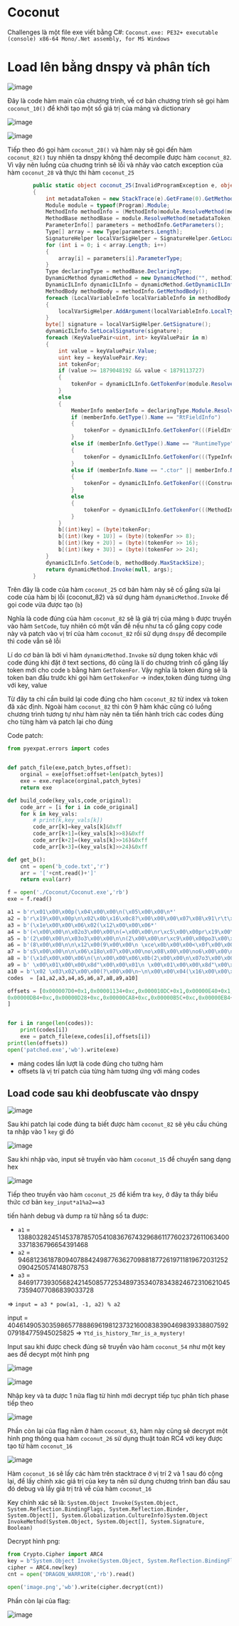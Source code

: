 # Coconut

Challenges là một file exe viết bằng C#: `Coconut.exe: PE32+ executable (console) x86-64 Mono/.Net assembly, for MS Windows`

# Load lên bằng dnspy và phân tích

![image](https://user-images.githubusercontent.com/31529599/196735307-f0e201d7-c713-476c-a479-9780998d8b61.png)

Đây là code hàm main của chương trình, về cơ bản chương trình sẽ gọi hàm `coconut_10()` để khởi tạo một số giá trị của mảng và dictionary 

![image](https://user-images.githubusercontent.com/31529599/196735578-39c2de6b-6d43-4b2f-8b2b-94cc2fb53c15.png)

![image](https://user-images.githubusercontent.com/31529599/196735839-cf756dc0-acca-457f-a7fc-3d48911da178.png)

Tiếp theo đó gọi hàm `coconut_28()` và hàm này sẽ gọi đến hàm `coconut_82()`  tuy nhiên ta dnspy không thể decompile được hàm `coconut_82`. Vì vậy nên luồng của chuơng trình sẽ lỗi và nhảy vào catch exception của hàm `coconut_28` và thực thi hàm `coconut_25` 

```C#
		public static object coconut_25(InvalidProgramException e, object[] args, Dictionary<uint, int> m, byte[] b)
		{
			int metadataToken = new StackTrace(e).GetFrame(0).GetMethod().MetadataToken;
			Module module = typeof(Program).Module;
			MethodInfo methodInfo = (MethodInfo)module.ResolveMethod(metadataToken);
			MethodBase methodBase = module.ResolveMethod(metadataToken);
			ParameterInfo[] parameters = methodInfo.GetParameters();
			Type[] array = new Type[parameters.Length];
			SignatureHelper localVarSigHelper = SignatureHelper.GetLocalVarSigHelper();
			for (int i = 0; i < array.Length; i++)
			{
				array[i] = parameters[i].ParameterType;
			}
			Type declaringType = methodBase.DeclaringType;
			DynamicMethod dynamicMethod = new DynamicMethod("", methodInfo.ReturnType, array, declaringType, true);
			DynamicILInfo dynamicILInfo = dynamicMethod.GetDynamicILInfo();
			MethodBody methodBody = methodInfo.GetMethodBody();
			foreach (LocalVariableInfo localVariableInfo in methodBody.LocalVariables)
			{
				localVarSigHelper.AddArgument(localVariableInfo.LocalType);
			}
			byte[] signature = localVarSigHelper.GetSignature();
			dynamicILInfo.SetLocalSignature(signature);
			foreach (KeyValuePair<uint, int> keyValuePair in m)
			{
				int value = keyValuePair.Value;
				uint key = keyValuePair.Key;
				int tokenFor;
				if (value >= 1879048192 && value < 1879113727)
				{
					tokenFor = dynamicILInfo.GetTokenFor(module.ResolveString(value));
				}
				else
				{
					MemberInfo memberInfo = declaringType.Module.ResolveMember(value, null, null);
					if (memberInfo.GetType().Name == "RtFieldInfo")
					{
						tokenFor = dynamicILInfo.GetTokenFor(((FieldInfo)memberInfo).FieldHandle, ((TypeInfo)((FieldInfo)memberInfo).DeclaringType).TypeHandle);
					}
					else if (memberInfo.GetType().Name == "RuntimeType")
					{
						tokenFor = dynamicILInfo.GetTokenFor(((TypeInfo)memberInfo).TypeHandle);
					}
					else if (memberInfo.Name == ".ctor" || memberInfo.Name == ".cctor")
					{
						tokenFor = dynamicILInfo.GetTokenFor(((ConstructorInfo)memberInfo).MethodHandle, ((TypeInfo)((ConstructorInfo)memberInfo).DeclaringType).TypeHandle);
					}
					else
					{
						tokenFor = dynamicILInfo.GetTokenFor(((MethodInfo)memberInfo).MethodHandle, ((TypeInfo)((MethodInfo)memberInfo).DeclaringType).TypeHandle);
					}
				}
				b[(int)key] = (byte)tokenFor;
				b[(int)(key + 1U)] = (byte)(tokenFor >> 8);
				b[(int)(key + 2U)] = (byte)(tokenFor >> 16);
				b[(int)(key + 3U)] = (byte)(tokenFor >> 24);
			}
			dynamicILInfo.SetCode(b, methodBody.MaxStackSize);
			return dynamicMethod.Invoke(null, args);
		}
```
Trên đây là code của hàm `coconut_25` cơ bản hàm này sẽ cố gắng sửa lại code của hàm bị lỗi (coconut_82) và sử dụng hàm `dynamicMethod.Invoke` để gọi code vừa được tạo (`b`)

Nghĩa là code đúng của hàm `coconut_82` sẽ là giá trị của mảng `b` được truyền vào hàm `SetCode`, tuy nhiên có một vấn đề nếu như ta cố gắng copy code này và patch vào vị trí của hàm `coconut_82` rồi sử dụng `dnspy` để decompile thì code vẫn sẽ lỗi

Lí do cơ bản là bởi vì hàm `dynamicMethod.Invoke` sử dụng token khác với code đúng khi đặt ở text sections, đó cũng là lí do chương trình cố gắng lấy token mới cho code `b` bằng hàm `GetTokenFor`. Vậy nghĩa là token đúng sẽ là token ban đầu trước khi gọi hàm `GetTokenFor` -> index,token đúng tương ứng với key, value

Từ đây ta chỉ cần build lại code đúng cho hàm `coconut_82` từ index và token đã xác định. Ngoài hàm `coconut_82` thì còn 9 hàm khác cũng có luồng chương trình tương tự như hàm này nên ta tiến hành trích các codes đúng cho từng hàm và patch lại cho đúng

Code patch:

```python
from pyexpat.errors import codes


def patch_file(exe,patch_bytes,offset):
    orginal = exe[offset:offset+len(patch_bytes)]
    exe = exe.replace(orginal,patch_bytes)
    return exe

def build_code(key_vals,code_original):
    code_arr = [i for i in code_original]
    for k in key_vals:
        # print(k,key_vals[k])
        code_arr[k]=key_vals[k]&0xff
        code_arr[k+1]=(key_vals[k]>>8)&0xff
        code_arr[k+2]=(key_vals[k]>>16)&0xff
        code_arr[k+3]=(key_vals[k]>>24)&0xff

def get_b():
    cnt = open('b_code.txt','r')
    arr = '['+cnt.read()+']'
    return eval(arr)

f = open('./Coconut/Coconut.exe','rb')
exe = f.read()

a1 = b'r\x01\x00\x00p(\x04\x00\x00\n(\x05\x00\x00\n*'
a2 = b'r\x19\x00\x00p\n\x02\x0b\x16\x0c8?\x00\x00\x00\x07\x08\x91\r\t\x1f\n<\x1a\x00\x00\x00\x06\t\x1f0X\xd1\x13\x04\x12\x04(N\x00\x00\n(7\x00\x00\n\n8\x15\x00\x00\x00\x06\t\x1fWX\xd1\x13\x04\x12\x04(N\x00\x00\n(7\x00\x00\n\n\x08\x17X\x0c\x08\x07\x8ei2\xbb\x06 \x03\x02\x00\x00(?\x00\x00\n*'
a3 = b'(\x1e\x00\x00\x06\x02(\x12\x00\x00\x06*'
a4 = b'(<\x00\x00\n\x02o3\x00\x00\n(=\x00\x00\nr\xc5\x00\x00pr\x19\x00\x00po>\x00\x00\n*'
a5 = b'(2\x00\x00\n\x03o3\x00\x00\n\n(2\x00\x00\nr\xc9\x00\x00po3\x00\x00\n\x0b\x029\x07\x00\x00\x00\x02\x8e:\x01\x00\x00\x00*\x069\x07\x00\x00\x00\x06\x8e:\x01\x00\x00\x00*\x079\x07\x00\x00\x00\x07\x8e:\x01\x00\x00\x00*\x02\x8ei\x8d\x02\x00\x00\x01\x0csC\x00\x00\n\r\t\x06oD\x00\x00\n\t\x07oE\x00\x00\n\t\toF\x00\x00\n\toG\x00\x00\noH\x00\x00\n\x13\x04\x02sI\x00\x00\n\x13\x05\x11\x05\x11\x04\x16sJ\x00\x00\n\x13\x06\x11\x06sK\x00\x00\n\x13\x07\x11\x07oL\x00\x00\n\x08\x16\x02\x8eioM\x00\x00\n&\xdd:\x00\x00\x00\x11\x079\x07\x00\x00\x00\x11\x07o\x1b\x00\x00\n\xdc\x11\x069\x07\x00\x00\x00\x11\x06o\x1b\x00\x00\n\xdc\x11\x059\x07\x00\x00\x00\x11\x05o\x1b\x00\x00\n\xdc\t9\x06\x00\x00\x00\to\x1b\x00\x00\n\xdcr\xeb\x00\x00p\x08(4\x00\x00\n(\x0c\x00\x00\x06*'
a6 = b'(8\x00\x00\n\n\x12\x00(9\x00\x00\n \xce\x0b\x00\x00<\x0f\x00\x00\x00r\x8b\x00\x00p(:\x00\x00\n8\x06\x00\x00\x00(\x08\x00\x00\x06* \x00\\&\x05(;\x00\x00\n+\xc8'
a7 = b's5\x00\x00\n\n\x06\x18o\x07\x00\x00\no\x08\x00\x00\no6\x00\x00\n\x06\x17o\x07\x00\x00\no\x08\x00\x00\no6\x00\x00\n(7\x00\x00\n*'
a8 = b'(\x1d\x00\x00\x06\n(\n\x00\x00\x06\x0b(2\x00\x00\n\x07o3\x00\x00\n\x06(\x06\x00\x00\x06\x0cre\x00\x00p\x08(4\x00\x00\n*'
a9 = b' \x00\x01\x00\x00\x8d"\x00\x00\x01\n \x00\x01\x00\x00\x8d"\x00\x00\x01\x0b\x03\x8ei\x8d\x02\x00\x00\x01\x0c\x16\r8\x12\x00\x00\x00\x06\t\x02\t\x02\x8ei]\x91\x9e\x07\t\t\x9e\t\x17X\r\t \x00\x01\x00\x002\xe6\x16%\x13\x04\r8(\x00\x00\x00\x11\x04\x07\t\x94X\x06\t\x94X \x00\x01\x00\x00]\x13\x04\x07\t\x94\x13\x05\x07\t\x07\x11\x04\x94\x9e\x07\x11\x04\x11\x05\x9e\t\x17X\r\t \x00\x01\x00\x002\xd0\x16%\r%\x13\x06\x13\x048X\x00\x00\x00\x11\x06\x17X\x13\x06\x11\x06 \x00\x01\x00\x00]\x13\x06\x11\x04\x07\x11\x06\x94X\x13\x04\x11\x04 \x00\x01\x00\x00]\x13\x04\x07\x11\x06\x94\x13\x07\x07\x11\x06\x07\x11\x04\x94\x9e\x07\x11\x04\x11\x07\x9e\x07\x07\x11\x06\x94\x07\x11\x04\x94X \x00\x01\x00\x00]\x94\x13\x08\x08\t\x03\t\x91\x11\x08a\xd2\x9c\t\x17X\r\t\x03\x8ei2\xa2\x08*'
a10 = b'\x02 \x03\x02\x00\x00(?\x00\x00\n~\n\x00\x00\x04(\x16\x00\x00\x06(@\x00\x00\n~\x0b\x00\x00\x04(\x16\x00\x00\x06(A\x00\x00\n~\x0c\x00\x00\x04(\x16\x00\x00\x06(B\x00\x00\n9\x02\x00\x00\x00\x17*\x16*'
codes  = [a1,a2,a3,a4,a5,a6,a7,a8,a9,a10]

offsets = [0x000007D0+0x1,0x00001134+0xc,0x000010DC+0x1,0x00000E40+0x1,0x00000F58+0xc,
0x00000DB4+0xc,0x00000D28+0xc,0x00000CA8+0xc,0x00000B5C+0xc,0x00000EB4+0xc
]


for i in range(len(codes)):
    print(codes[i])
    exe = patch_file(exe,codes[i],offsets[i])
print(len(offsets))
open('patched.exe','wb').write(exe)
```
 
 - mảng codes lần lượt là code đúng cho tường hàm
 - offsets là vị trí patch của từng hàm tương ứng với mảng codes

## Load code sau khi deobfuscate vào dnspy

![image](https://user-images.githubusercontent.com/31529599/196739428-8b13d763-5bc5-476f-b724-bf6870de9a06.png)

Sau khi patch lại code đúng ta biết được hàm `coconut_82` sẽ yêu cầu chúng ta nhập vào 1 `key` gì đó

![image](https://user-images.githubusercontent.com/31529599/196739769-66f1109b-668a-4511-a6da-9bb4d72adee8.png)

Sau khi nhập vào, input sẽ truyền vào hàm `coconut_15` để chuyển sang dạng hex

![image](https://user-images.githubusercontent.com/31529599/196740064-c4de5159-5e84-49fb-9b3d-3d6ed1a9c518.png)

Tiếp theo truyền vào hàm `coconut_25` để kiểm tra `key`, ở đây ta thấy biểu thức cơ bản `key_input*a1%a2==a3`

tiến hành debug và dump ra từ hằng số ta được:
- `a1` = 13880328245145378785705410836767432968611776023726110634003371836796654391468
- `a2` = 94681236187809407884249877636270988187726197118196720312520904250574148078753
- `a3` = 84691773930568242145085772534897353407834382467231062104573594077086839033728

=> `input = a3 * pow(a1, -1, a2) % a2`

input = 40461490530359865778886961981237321600838390469839338807592079184775945025825 => `Ytd_is_history_Tmr_is_a_mystery!`

Input sau khi được check đúng sẽ truyền vào hàm `coconut_54` như một key aes để decypt một hình png

![image](https://user-images.githubusercontent.com/31529599/196747183-5ea05b85-a4c2-4781-9dd3-05c8ac6035d0.png)

![image](https://user-images.githubusercontent.com/31529599/196747871-d4102f4c-2161-45d1-86ea-49e0452a0315.png)

Nhập key và ta được 1 nửa flag từ hình mới decrypt tiếp tục phân tích phase tiếp theo 

![image](https://user-images.githubusercontent.com/31529599/196748266-cf20ede4-2ee0-45dd-bd05-94a49497ed92.png)

Phần còn lại của flag nằm ở hàm `coconut_63`, hàm này cũng sẽ decrypt một hình png thông qua hàm `coconut_26` sử dụng thuật toán RC4 với key được tạo từ hàm `coconut_16` 

![image](https://user-images.githubusercontent.com/31529599/196748648-c46deb2e-1d47-4c25-819b-e5662c2823e1.png)

Hàm `coconut_16` sẽ lấy các hàm trên stacktrace ở vị trí 2 và 1 sau đó cộng lại, để lấy chính xác giá trị của key ta nên sử dụng chương trình ban đầu sau đó debug và lấy giá trị trả về của hàm `coconut_16`

Key chính xác sẽ là: `System.Object Invoke(System.Object, System.Reflection.BindingFlags, System.Reflection.Binder, System.Object[], System.Globalization.CultureInfo)System.Object InvokeMethod(System.Object, System.Object[], System.Signature, Boolean)`

Decrypt hình png:

```python
from Crypto.Cipher import ARC4
key = b"System.Object Invoke(System.Object, System.Reflection.BindingFlags, System.Reflection.Binder, System.Object[], System.Globalization.CultureInfo)System.Object InvokeMethod(System.Object, System.Object[], System.Signature, Boolean)"
cipher = ARC4.new(key)
cnt = open('DRAGON_WARRIOR','rb').read()

open('image.png','wb').write(cipher.decrypt(cnt))

```

Phần còn lại của flag:

![image](https://user-images.githubusercontent.com/31529599/196749204-9f3bc813-55ec-4a84-9579-b40188d4f425.png)




